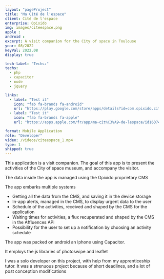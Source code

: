 ```yaml
---
layout: "pageProject"
title: "Ma Cité de l'espace"
client: Cité de l'espace
enterprise: Opixido
img: images/citeespace.png
apple : 
android : 
excerpt: A visit companion for the City of space in Toulouse
year: 08/2022
keyVal: 2022.08
display: true

tech-label: "Techs:"
techs:
  - php
  - capacitor
  - node
  - jquery

links:
  - label: "Test it"
    icon: "fab fa-brands fa-android"
    url: "https://play.google.com/store/apps/details?id=com.opixido.citeespace"
  - label: "Test it"
    icon: "fab fa-brands fa-apple"
    url: "https://apps.apple.com/fr/app/ma-cit%C3%A9-de-lespace/id1637434112"

format: Mobile Application
role: "Developer"
video: /videos/citeespace_1.mp4
type: 1
shipped: true
---
```

<p>This application is a visit companion. The goal of this app is to present the activities of the City of space museum, and accompany the visitor.</p>
<p>The data inside the app is managed using the Opixido proprietary CMS</p>
<p>The app embarks multiple systems</p>
<ul>
<li>Getting all the data from the CMS, and saving it in the device storage</li>
<li>In-app alerts, managed in the CMS, to display urgent data to the user</li>
<li>Schedule of the activities, received and shaped by the CMS for the application</li>
<li>Waiting times for activities, a flux recuperated and shaped by the CMS in the Affluences API</li>
<li>Possibility for the user to set up a notification by choosing an activity schedule</li>
</ul>
<p>The app was packed on android an Iphone using Capacitor.</p>
<p>It employs the js libraries of photoswipe and leaflet</p>
<p>I was a solo developer on this project, with help from my apprenticeship tutor. It was a strenuous project because of short deadlines, and a lot of post conception modifications</p>

